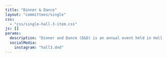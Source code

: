 ```yaml
---
title: "Dinner & Dance"
layout: "committees/single"
css: 
  - "css/single-hall-3-item.css"
js: []
params:
  description: "Dinner and Dance (D&D) is an annual event held in Hall 3 following each Freshmen Orientation Programme (FOP). The event takes place at various locations each year, offering a night filled with festivities to ensure all hall residents have an enjoyable time. In addition to food, the event features entertainment from the hall's residents and occasionally, external performers.<br><br>Every D&D is also accompanied with a Hall Pageant, whereby at the end of the night, a Hall King and Queen will be crowned."
  socialMedia:
    instagram: "hall3.dnd"
---
```

